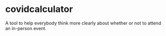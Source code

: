 # covidcalculator
A tool to help everybody think more clearly about whether or not to attend an in-person event.
